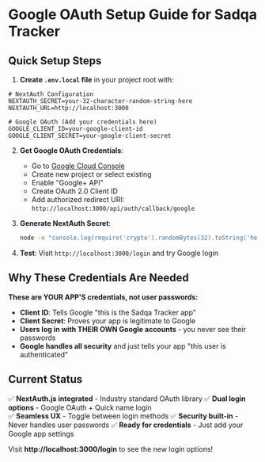 # Google OAuth Setup Guide for Sadqa Tracker

## Quick Setup Steps

1. **Create `.env.local` file** in your project root with:

```env
# NextAuth Configuration  
NEXTAUTH_SECRET=your-32-character-random-string-here
NEXTAUTH_URL=http://localhost:3000

# Google OAuth (Add your credentials here)
GOOGLE_CLIENT_ID=your-google-client-id
GOOGLE_CLIENT_SECRET=your-google-client-secret
```

2. **Get Google OAuth Credentials**:
   - Go to [Google Cloud Console](https://console.cloud.google.com/)
   - Create new project or select existing
   - Enable "Google+ API" 
   - Create OAuth 2.0 Client ID
   - Add authorized redirect URI: `http://localhost:3000/api/auth/callback/google`

3. **Generate NextAuth Secret**:
   ```bash
   node -e "console.log(require('crypto').randomBytes(32).toString('hex'))"
   ```

4. **Test**: Visit `http://localhost:3000/login` and try Google login

## Why These Credentials Are Needed

**These are YOUR APP'S credentials, not user passwords:**

- **Client ID**: Tells Google "this is the Sadqa Tracker app"  
- **Client Secret**: Proves your app is legitimate to Google
- **Users log in with THEIR OWN Google accounts** - you never see their passwords
- **Google handles all security** and just tells your app "this user is authenticated"

## Current Status

✅ **NextAuth.js integrated** - Industry standard OAuth library
✅ **Dual login options** - Google OAuth + Quick name login  
✅ **Seamless UX** - Toggle between login methods
✅ **Security built-in** - Never handles user passwords
✅ **Ready for credentials** - Just add your Google app settings

Visit **http://localhost:3000/login** to see the new login options!

